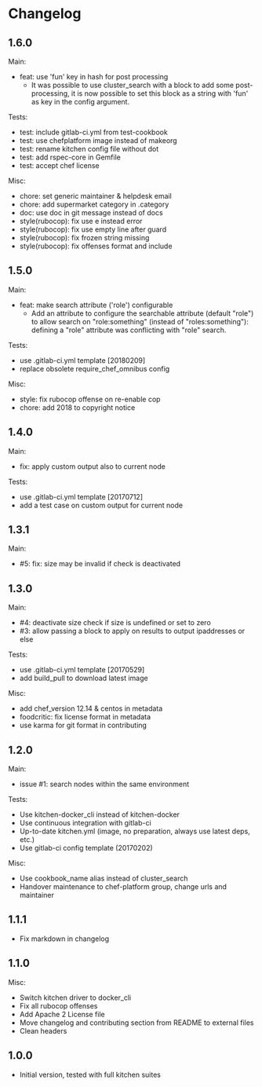 Changelog
=========

1.6.0
-----

Main:

- feat: use 'fun' key in hash for post processing
  + It was possible to use cluster\_search with a block to add some
    post-processing, it is now possible to set this block as a string
    with 'fun' as key in the config argument.

Tests:

- test: include gitlab-ci.yml from test-cookbook
- test: use chefplatform image instead of makeorg
- test: rename kitchen config file without dot
- test: add rspec-core in Gemfile
- test: accept chef license

Misc:

- chore: set generic maintainer & helpdesk email
- chore: add supermarket category in .category
- doc: use doc in git message instead of docs
- style(rubocop): fix use e instead error
- style(rubocop): fix use empty line after guard
- style(rubocop): fix frozen string missing
- style(rubocop): fix offenses format and include

1.5.0
-----

Main:

- feat: make search attribute ('role') configurable
  + Add an attribute to configure the searchable attribute (default "role")
    to allow search on "role:something" (instead of "roles:something"):
    defining a "role" attribute was conflicting with "role" search.

Tests:

- use .gitlab-ci.yml template [20180209]
- replace obsolete require\_chef\_omnibus config

Misc:

- style: fix rubocop offense on re-enable cop
- chore: add 2018 to copyright notice

1.4.0
-----

Main:

- fix: apply custom output also to current node

Tests:

- use .gitlab-ci.yml template [20170712]
- add a test case on custom output for current node

1.3.1
-----

Main:

- #5: fix: size may be invalid if check is deactivated

1.3.0
-----

Main:

- #4: deactivate size check if size is undefined or set to zero
- #3: allow passing a block to apply on results to output ipaddresses or else

Tests:

- use .gitlab-ci.yml template [20170529]
- add build\_pull to download latest image

Misc:

- add chef\_version 12.14 & centos in metadata
- foodcritic: fix license format in metadata
- use karma for git format in contributing

1.2.0
-----

Main:

- issue #1: search nodes within the same environment

Tests:

- Use kitchen-docker\_cli instead of kitchen-docker
- Use continuous integration with gitlab-ci
- Up-to-date kitchen.yml (image, no preparation, always use latest deps, etc.)
- Use gitlab-ci config template (20170202)

Misc:

- Use cookbook\_name alias instead of cluster\_search
- Handover maintenance to chef-platform group, change urls and maintainer

1.1.1
-----

- Fix markdown in changelog

1.1.0
-----

Misc:

- Switch kitchen driver to docker\_cli
- Fix all rubocop offenses
- Add Apache 2 License file
- Move changelog and contributing section from README to external files
- Clean headers

1.0.0
-----

- Initial version, tested with full kitchen suites
